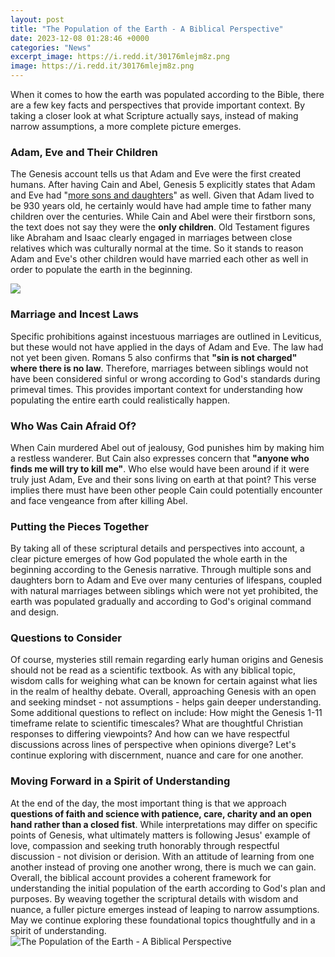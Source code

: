 ```yaml
---
layout: post
title: "The Population of the Earth - A Biblical Perspective"
date: 2023-12-08 01:28:46 +0000
categories: "News"
excerpt_image: https://i.redd.it/30176mlejm8z.png
image: https://i.redd.it/30176mlejm8z.png
---
```


When it comes to how the earth was populated according to the Bible, there are a few key facts and perspectives that provide important context. By taking a closer look at what Scripture actually says, instead of making narrow assumptions, a more complete picture emerges.
### Adam, Eve and Their Children
The Genesis account tells us that Adam and Eve were the first created humans. After having Cain and Abel, Genesis 5 explicitly states that Adam and Eve had "[more sons and daughters](https://store.fi.io.vn/dear-person-behind-me-you-look-great-today)" as well. Given that Adam lived to be 930 years old, he certainly would have had ample time to father many children over the centuries.
While Cain and Abel were their firstborn sons, the text does not say they were the **only children**. Old Testament figures like Abraham and Isaac clearly engaged in marriages between close relatives which was culturally normal at the time. So it stands to reason Adam and Eve's other children would have married each other as well in order to populate the earth in the beginning.

![](https://i.ytimg.com/vi/_eQSuFdkIRA/maxresdefault.jpg)
### Marriage and Incest Laws
Specific prohibitions against incestuous marriages are outlined in Leviticus, but these would not have applied in the days of Adam and Eve. The law had not yet been given. Romans 5 also confirms that **"sin is not charged" where there is no law**. Therefore, marriages between siblings would not have been considered sinful or wrong according to God's standards during primeval times. This provides important context for understanding how populating the entire earth could realistically happen.
### Who Was Cain Afraid Of?
When Cain murdered Abel out of jealousy, God punishes him by making him a restless wanderer. But Cain also expresses concern that **"anyone who finds me will try to kill me"**. Who else would have been around if it were truly just Adam, Eve and their sons living on earth at that point? This verse implies there must have been other people Cain could potentially encounter and face vengeance from after killing Abel.
### Putting the Pieces Together
By taking all of these scriptural details and perspectives into account, a clear picture emerges of how God populated the whole earth in the beginning according to the Genesis narrative. Through multiple sons and daughters born to Adam and Eve over many centuries of lifespans, coupled with natural marriages between siblings which were not yet prohibited, the earth was populated gradually and according to God's original command and design.
### Questions to Consider
Of course, mysteries still remain regarding early human origins and Genesis should not be read as a scientific textbook. As with any biblical topic, wisdom calls for weighing what can be known for certain against what lies in the realm of healthy debate. Overall, approaching Genesis with an open and seeking mindset - not assumptions - helps gain deeper understanding.
Some additional questions to reflect on include: How might the Genesis 1-11 timeframe relate to scientific timescales? What are thoughtful Christian responses to differing viewpoints? And how can we have respectful discussions across lines of perspective when opinions diverge? Let's continue exploring with discernment, nuance and care for one another.
### Moving Forward in a Spirit of Understanding 
At the end of the day, the most important thing is that we approach **questions of faith and science with patience, care, charity and an open hand rather than a closed fist**. While interpretations may differ on specific points of Genesis, what ultimately matters is following Jesus' example of love, compassion and seeking truth honorably through respectful discussion - not division or derision. With an attitude of learning from one another instead of proving one another wrong, there is much we can gain.
Overall, the biblical account provides a coherent framework for understanding the initial population of the earth according to God's plan and purposes. By weaving together the scriptural details with wisdom and nuance, a fuller picture emerges instead of leaping to narrow assumptions. May we continue exploring these foundational topics thoughtfully and in a spirit of understanding.
![The Population of the Earth - A Biblical Perspective](https://i.redd.it/30176mlejm8z.png)